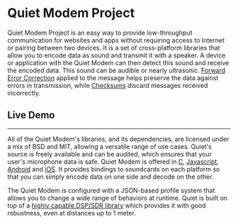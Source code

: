 # Quiet Modem Project

Quiet Modem Project is an easy way to provide low-throughput communication for websites and apps without requiring access to Internet or pairing between two devices. It is a set of cross-platform libraries that allow you to encode data as sound and transmit it with a speaker. A device or application with the Quiet Modem can then detect this sound and receive the encoded data. This sound can be audible or nearly ultrasonic. [Forward Error Correction](https://en.wikipedia.org/wiki/Forward_error_correction) applied to the message helps preserve the data against errors in transmission, while [Checksums](https://en.wikipedia.org/wiki/Checksum) discard messages received incorrectly.

## Live Demo
---


All of the Quiet Modem's libraries, and its dependencies, are licensed under a mix of BSD and MIT, allowing a versatile range of use cases. Quiet's source is freely available and can be audited, which ensures that your user's microphone data is safe. Quiet Modem is offered in [C](https://github.com/quiet/quiet), [Javascript](https://github.com/quiet/quiet-js), [Android](https://github.com/quiet/org.quietmodem.Quiet) and [iOS](https://github.com/quiet/QuietModemKit). It provides bindings to soundcards on each platform so that you can simply encode data on one side and decode on the other.

The Quiet Modem is configured with a JSON-based profile system that allows you to change a wide range of behaviors at runtime. Quiet is built on top of a [highly capable DSP/SDR library](http://liquidsdr.org/) which provides it with good robustness, even at distances up to 1 meter.
